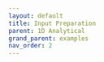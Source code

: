 ```yaml
---
layout: default
title: Input Preparation
parent: 1D Analytical
grand_parent: examples
nav_order: 2
---
```

